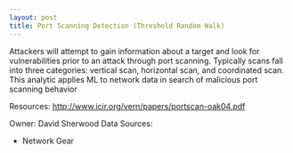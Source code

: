 ```yaml
---
layout: post
title: Port Scanning Detection (Threshold Random Walk)
---
```

Attackers will attempt to gain information about a target and look for vulnerabilities prior to an attack through port scanning. Typically scans fall into three categories: vertical scan, horizontal scan, and coordinated scan. This analytic applies ML to network data in search of malicious port scanning behavior

Resources: <http://www.icir.org/vern/papers/portscan-oak04.pdf>

Owner: David Sherwood
Data Sources:
* Network Gear
